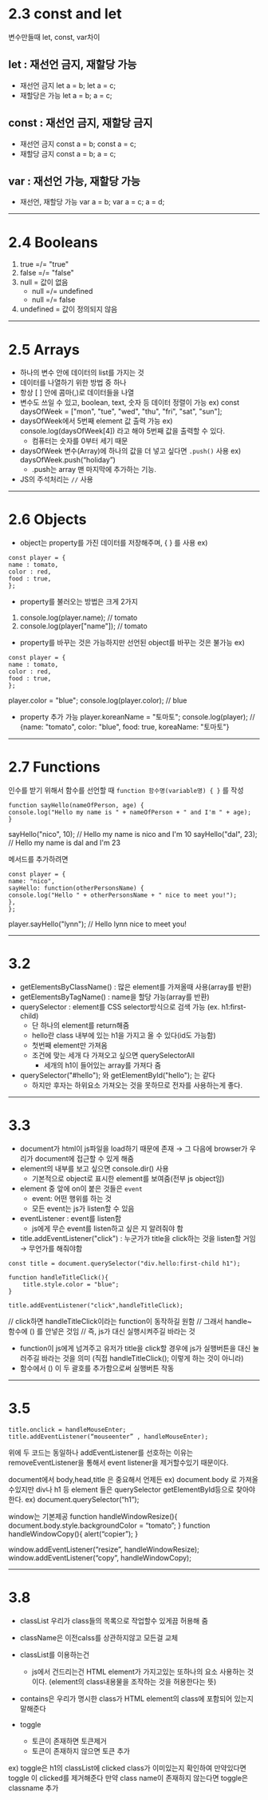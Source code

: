 # 2.3 const and let
변수만들때 let, const, var차이

## let : 재선언 금지, 재할당 가능
- 재선언 금지
    let a = b;
    let a = c;
- 재할당은 가능
    let a = b;
    a = c;

## const : 재선언 금지, 재할당 금지
- 재선언 금지
    const a = b;
    const a = c;
- 재할당 금지
    const a = b;
    a = c;

## var : 재선언 가능, 재할당 가능
- 재선언, 재할당 가능
    var a = b;
    var a = c;
    a = d;

---
# 2.4 Booleans
1. true =/= "true"
2. false =/= "false"
3. null = 값이 없음
    - null =/= undefined
    - null =/= false
4. undefined = 값이 정의되지 않음


---
# 2.5 Arrays
- 하나의 변수 안에 데이터의 list를 가지는 것
- 데이터를 나열하기 위한 방법 중 하나
- 항상 [ ] 안에 콤마(,)로 데이터들을 나열
- 변수도 쓰일 수 있고, boolean, text, 숫자 등 데이터 정렬이 가능
ex) const daysOfWeek = ["mon", "tue", "wed", "thu", "fri", "sat", "sun"];
- daysOfWeek에서 5번째 element 값 출력 가능
ex) console.log(daysOfWeek[4]) 라고 해야 5번째 값을 출력할 수 있다.
    - 컴퓨터는 숫자를 0부터 세기 때문
- daysOfWeek 변수(Array)에 하나의 값을 더 넣고 싶다면 `.push()` 사용
ex) daysOfWeek.push(“holiday”) 
    - .push는 array 맨 마지막에 추가하는 기능.
- JS의 주석처리는 `//` 사용


---
# 2.6 Objects
- object는 property를 가진 데이터를 저장해주며, { } 를 사용
ex)
```
const player = {
name : tomato,
color : red,
food : true,
};
```
- property를 불러오는 방법은 크게 2가지
1. console.log(player.name);  // tomato
2. console.log(player["name"]);  // tomato

- property를 바꾸는 것은 가능하지만 선언된 object를 바꾸는 것은 불가능
ex)
```
const player = {
name : tomato,
color : red,
food : true,
};
```
player.color = "blue";
console.log(player.color);  // blue

- property 추가 가능
player.koreanName = "토마토";
console.log(player);  // {name: "tomato", color: "blue", food: true, koreaName: "토마토"}


---
# 2.7 Functions
인수를 받기 위해서 함수를 선언할 때 `function 함수명(variable명) { }` 를 작성
```
function sayHello(nameOfPerson, age) {
console.log("Hello my name is " + nameOfPerson + " and I'm " + age);
}
```
sayHello("nico", 10);  // Hello my name is nico and I'm 10
sayHello("dal", 23);  // Hello my name is dal and I'm 23

메서드를 추가하려면
```
const player = {
name: "nico",
sayHello: function(otherPersonsName) {
console.log("Hello " + otherPersonsName + " nice to meet you!");
},
};
```
player.sayHello("lynn");  // Hello lynn nice to meet you!


---
# 3.2
- getElementsByClassName() : 많은 element를 가져올때 사용(array를 반환)
- getElementsByTagName() : name을 할당 가능(array를 반환)
- querySelector : element를 CSS selector방식으로 검색 가능 (ex. h1:first-child)
    - 단 하나의 element를 return해줌
    - hello란 class 내부에 있는 h1을 가지고 올 수 있다(id도 가능함)
    - 첫번째 element만 가져옴
    - 조건에 맞는 세개 다 가져오고 싶으면 querySelectorAll
        - 세개의 h1이 들어있는 array를 가져다 줌
- querySelector("#hello"); 와 getElementById("hello"); 는 같다
    - 하지만 후자는 하위요소 가져오는 것을 못하므로 전자를 사용하는게 좋다.


---
# 3.3
- document가 html이 js파일을 load하기 때문에 존재 → 그 다음에 browser가 우리가 document에 접근할 수 있게 해줌
- element의 내부를 보고 싶으면 console.dir() 사용
    - 기본적으로 object로 표시한 element를 보여줌(전부 js object임)
- element 중 앞에 on이 붙은 것들은 `event`
    - event: 어떤 행위를 하는 것
    - 모든 event는 js가 listen할 수 있음
- eventListener : event를 listen함
    - js에게 무슨 event를 listen하고 싶은 지 알려줘야 함
- title.addEventListener("click") : 누군가가 title을 click하는 것을 listen할 거임 → 무언가를 해줘야함

```
const title = document.querySelector("div.hello:first-child h1");

function handleTitleClick(){
    title.style.color = "blue";
}

title.addEventListener("click",handleTitleClick);
```
// click하면 handleTitleClick이라는 function이 동작하길 원함
// 그래서 handle~ 함수에 () 를 안넣은 것임
// 즉, js가 대신 실행시켜주길 바라는 것

- function이 js에게 넘겨주고 유저가 title을 click할 경우에 js가 실행버튼을 대신 눌러주길 바라는 것을 의미
    (직접 handleTitleClick(); 이렇게 하는 것이 아니라)
- 함수에서 () 이 두 괄호를 추가함으로써 실행버튼 작동


---
# 3.5
```
title.onclick = handleMouseEnter;
title.addEventListener(“mouseenter” , handleMouseEnter);
```
위에 두 코드는 동일하나 addEventListener를 선호하는 이유는
removeEventListener을 통해서 event listener을 제거할수있기 때문이다.

document에서 body,head,title 은 중요해서 언제든
ex) document.body 로 가져올수있지만
div나 h1 등 element 들은 querySelector getElementById등으로 찾아야한다.
ex) document.querySelector(“h1”);

window는 기본제공
function handleWindowResize(){
document.body.style.backgroundColor = “tomato”;
}
function handleWindowCopy(){
alert(“copier”);
}

window.addEventListener(“resize”, handleWindowResize);
window.addEventListener(“copy”, handleWindowCopy);

---
# 3.8
- classList 우리가 class들의 목록으로 작업할수 있게끔 허용해 줌
- className은 이전calss를 상관하지않고 모든걸 교체

- classList를 이용하는건
    - js에서 건드리는건 HTML element가 가지고있는 또하나의 요소 사용하는 것이다.
        (element의 class내용물을 조작하는 것을 허용한다는 뜻)

- contains은 우리가 명시한 class가 HTML element의 class에 포함되어 있는지 말해준다

- toggle
    - 토큰이 존재하면 토큰제거
    - 토큰이 존재하지 않으면 토큰 추가

ex)
toggle은 h1의 classList에 clicked class가 이미있는지 확인하여
만약있다면 toggle 이 clicked를 제거해준다
만약 class name이 존재하지 않는다면 toggle은 classname 추가
